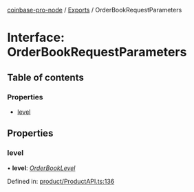 [coinbase-pro-node](../README.md) / [Exports](../modules.md) / OrderBookRequestParameters

# Interface: OrderBookRequestParameters

## Table of contents

### Properties

- [level](orderbookrequestparameters.md#level)

## Properties

### level

• **level**: [_OrderBookLevel_](../enums/orderbooklevel.md)

Defined in: [product/ProductAPI.ts:136](https://github.com/bennycode/coinbase-pro-node/blob/1018fbd/src/product/ProductAPI.ts#L136)

